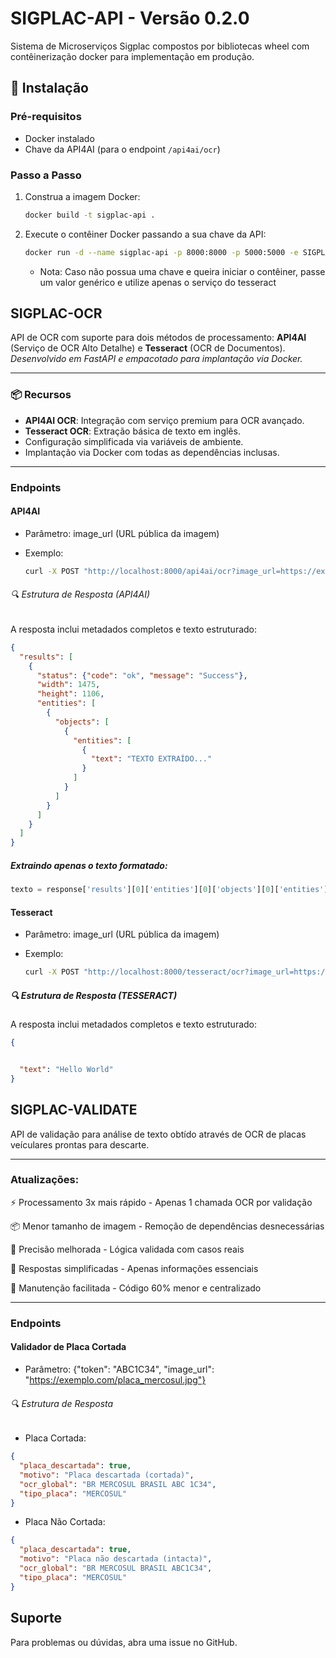 # SIGPLAC-API - Versão 0.2.0

Sistema de Microserviços Sigplac compostos por bibliotecas wheel com contêinerização docker para implementação em produção. 


## 🚀 Instalação

### Pré-requisitos
- Docker instalado
- Chave da API4AI (para o endpoint `/api4ai/ocr`)

### Passo a Passo
1. Construa a imagem Docker:
   ```bash
   docker build -t sigplac-api .
    ```

2. Execute o contêiner Docker passando a sua chave da API:
   ```bash
   docker run -d --name sigplac-api -p 8000:8000 -p 5000:5000 -e SIGPLAC_API4AI_KEY="sua_chave_aqui" sigplac-api
    ```
   * Nota: Caso não possua uma chave e queira iniciar o contêiner, passe um valor genérico e utilize apenas o serviço do tesseract

## SIGPLAC-OCR

API de OCR com suporte para dois métodos de processamento: **API4AI** (Serviço de OCR Alto Detalhe) e **Tesseract** (OCR de Documentos).  
*Desenvolvido em FastAPI e empacotado para implantação via Docker.*

---

### 📦 Recursos
- **API4AI OCR**: Integração com serviço premium para OCR avançado.
- **Tesseract OCR**: Extração básica de texto em inglês.
- Configuração simplificada via variáveis de ambiente.
- Implantação via Docker com todas as dependências inclusas.

---


### Endpoints

#### API4AI

* Parâmetro: image_url (URL pública da imagem)

* Exemplo:
   ```bash
  curl -X POST "http://localhost:8000/api4ai/ocr?image_url=https://exemplo.com/imagem.png"
  ```

###### 🔍 Estrutura de Resposta (API4AI)

A resposta inclui metadados completos e texto estruturado:
```json
{
  "results": [
    {
      "status": {"code": "ok", "message": "Success"},
      "width": 1475,
      "height": 1106,
      "entities": [
        {
          "objects": [
            {
              "entities": [
                {
                  "text": "TEXTO EXTRAÍDO..."
                }
              ]
            }
          ]
        }
      ]
    }
  ]
}
```

##### Extraindo apenas o texto formatado:
```python
texto = response['results'][0]['entities'][0]['objects'][0]['entities'][0]['text']
```


#### Tesseract

* Parâmetro: image_url (URL pública da imagem)

* Exemplo:
   ```bash
  curl -X POST "http://localhost:8000/tesseract/ocr?image_url=https://exemplo.com/imagem.png"
  ```
##### 🔍 Estrutura de Resposta (TESSERACT)

A resposta inclui metadados completos e texto estruturado:
```json
{


  "text": "Hello World"
}
```
## SIGPLAC-VALIDATE

API de validação para análise de texto obtído através de OCR de placas veículares prontas para descarte.

---

### Atualizações: 

⚡ Processamento 3x mais rápido - Apenas 1 chamada OCR por validação

📦 Menor tamanho de imagem - Remoção de dependências desnecessárias

🎯 Precisão melhorada - Lógica validada com casos reais

📝 Respostas simplificadas - Apenas informações essenciais

🔧 Manutenção facilitada - Código 60% menor e centralizado

---


### Endpoints

#### Validador de Placa Cortada

* Parâmetro: {"token": "ABC1C34", "image_url": "https://exemplo.com/placa_mercosul.jpg"}

###### 🔍 Estrutura de Resposta 

* Placa Cortada:
```json
{
  "placa_descartada": true,
  "motivo": "Placa descartada (cortada)",
  "ocr_global": "BR MERCOSUL BRASIL ABC 1C34",
  "tipo_placa": "MERCOSUL"
}
```
* Placa Não Cortada:
```json
{
  "placa_descartada": true,
  "motivo": "Placa não descartada (intacta)",
  "ocr_global": "BR MERCOSUL BRASIL ABC1C34",
  "tipo_placa": "MERCOSUL"
}
```

## Suporte
Para problemas ou dúvidas, abra uma issue no GitHub.


